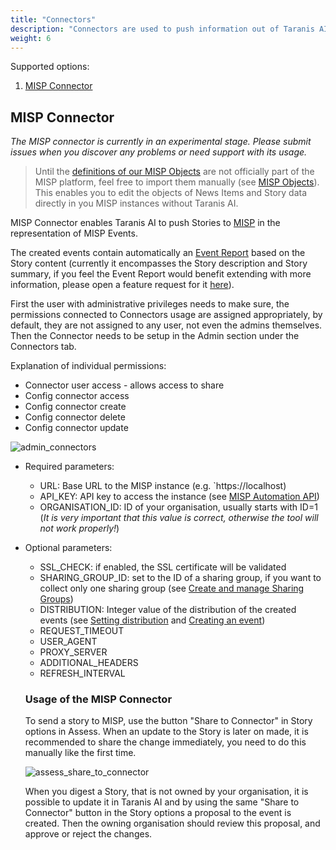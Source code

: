 ```yaml
---
title: "Connectors"
description: "Connectors are used to push information out of Taranis AI (experimental)"
weight: 6
---
```


Supported options:
1. [MISP Connector](#misp-connector)

## MISP Connector
*The MISP connector is currently in an experimental stage. Please submit issues when you discover any problems or need support with its usage.*

> Until the [definitions of our MISP Objects](https://github.com/taranis-ai/taranis-ai/tree/master/src/worker/worker/connectors/definitions/objects) are not officially part of the MISP platform, feel free to import them manually (see [MISP Objects](https://www.misp-project.org/2021/03/17/MISP-Objects-101.html/)). This enables you to edit the objects of News Items and Story data directly in you MISP instances without Taranis AI.

MISP Connector enables Taranis AI to push Stories to [MISP](https://www.misp-project.org/) in the representation of MISP Events.

The created events contain automatically an [Event Report](https://www.circl.lu/doc/misp/create-event-report/) based on the Story content (currently it encompasses the Story description and Story summary, if you feel the Event Report would benefit extending with more information, please open a feature request for it [here](https://github.com/taranis-ai/taranis-ai/issues)).


First the user with administrative privileges needs to make sure, the permissions connected to Connectors usage are assigned appropriately, by default, they are not assigned to any user, not even the admins themselves. Then the Connector needs to be setup in the Admin section under the Connectors tab.

Explanation of individual permissions:
* Connector user access - allows access to share 
* Config connector access
* Config connector create
* Config connector delete
* Config connector update

![admin_connectors](/docs/admin_connectors.png)

* Required parameters:
  * URL: Base URL to the MISP instance (e.g. `https://localhost)
  * API_KEY: API key to access the instance (see [MISP Automation API](https://www.circl.lu/doc/misp/automation/#automation-api))
  * ORGANISATION_ID: ID of your organisation, usually starts with ID=1 (*It is very important that this value is correct, otherwise the tool will not work properly!*)

* Optional parameters:
  * SSL_CHECK: if enabled, the SSL certificate will be validated
  * SHARING_GROUP_ID: set to the ID of a sharing group, if you want to collect only one sharing group (see [Create and manage Sharing Groups](https://www.circl.lu/doc/misp/using-the-system/#create-and-manage-sharing-groups))
  * DISTRIBUTION: Integer value of the distribution of the created events (see [Setting distribution](https://www.circl.lu/doc/misp/best-practices/#setting-distribution) and [Creating an event](https://www.circl.lu/doc/misp/using-the-system/#creating-an-event))
  * REQUEST_TIMEOUT
  * USER_AGENT
  * PROXY_SERVER
  * ADDITIONAL_HEADERS
  * REFRESH_INTERVAL

  ### Usage of the MISP Connector
  To send a story to MISP, use the button "Share to Connector" in Story options in Assess. When an update to the Story is later on made, it is recommended to share the change immediately, you need to do this manually like the first time.

  ![assess_share_to_connector](/docs/assess_share_to_connector.png)


  When you digest a Story, that is not owned by your organisation, it is possible to update it in Taranis AI and by using the same "Share to Connector" button in the Story options a proposal to the event is created. Then the owning organisation should review this proposal, and approve or reject the changes.
